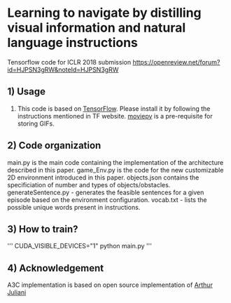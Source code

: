 # Learning to navigate by distilling visual information and natural language instructions
Tensorflow code for ICLR 2018 submission https://openreview.net/forum?id=HJPSN3gRW&noteId=HJPSN3gRW

## 1) Usage
1. This code is based on [TensorFlow](https://www.tensorflow.org/). Please install it by following the instructions mentioned in TF website. [moviepy](https://pypi.python.org/pypi/moviepy) is a pre-requisite for storing GIFs.

## 2) Code organization
main.py is the main code containing the implementation of the architecture described in this paper. 
game_Env.py is the code for the new customizable 2D environment introduced in this paper. 
objects.json contains the specificiation of number and types of objects/obstacles. 
generateSentence.py - generates the feasible sentences for a given episode based on the environment configuration. 
vocab.txt - lists the possible unique words present in instructions. 

## 3) How to train?
'''
CUDA_VISIBLE_DEVICES="1" python main.py 
'''

## 4) Acknowledgement
A3C implementation is based on open source implementation of [Arthur Juliani](https://github.com/awjuliani/DeepRL-Agents)

